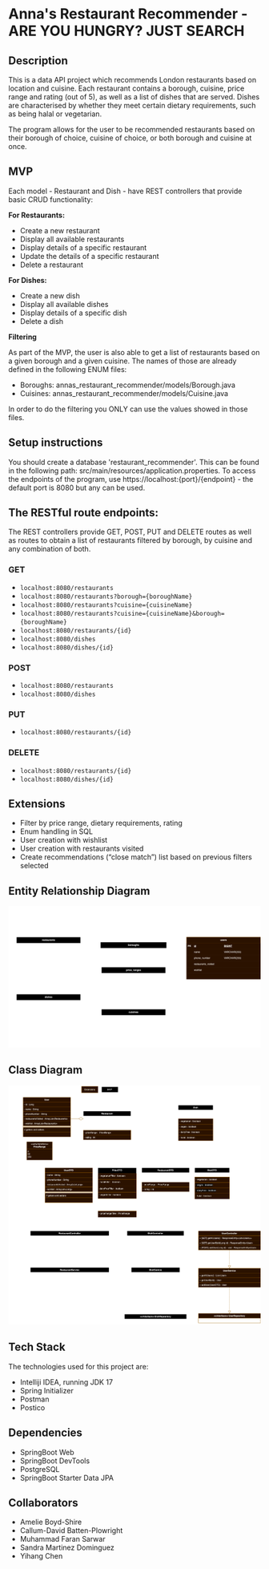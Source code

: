 # Anna's Restaurant Recommender - ARE YOU HUNGRY? JUST SEARCH 
## Description
This is a data API project which recommends London restaurants based on location and cuisine. Each restaurant contains a borough, cuisine, price range and rating (out of 5), as well as a list of dishes that are served. Dishes are characterised by whether they meet certain dietary requirements, such as being halal or vegetarian. 

The program allows for the user to be recommended restaurants based on their borough of choice, cuisine of choice, or both borough and cuisine at once. 

## MVP

Each model - Restaurant and Dish - have REST controllers that provide basic CRUD functionality:

**For Restaurants:**
- Create a new restaurant 
- Display all available restaurants
- Display details of a specific restaurant
- Update the details of a specific restaurant
- Delete a restaurant

**For Dishes:**
- Create a new dish
- Display all available dishes
- Display details of a specific dish
- Delete a dish

**Filtering**

As part of the MVP, the user is also able to get a list of restaurants based on a given borough and a given cuisine. The names of those are already defined in the following ENUM files:

- Boroughs: annas_restaurant_recommender/models/Borough.java
- Cuisines: annas_restaurant_recommender/models/Cuisine.java

In order to do the filtering you ONLY can use the values showed in those files.

## Setup instructions
You should create a database 'restaurant_recommender'. This can be found in the following path: src/main/resources/application.properties. To access the endpoints of the program, use https://localhost:{port}/{endpoint} - the default port is 8080 but any can be used.  

## The RESTful route endpoints:

The REST controllers provide GET, POST, PUT and DELETE routes as well as routes to obtain a list of restaurants filtered by borough, by cuisine and any combination of both.


### GET
- `localhost:8080/restaurants`
- `localhost:8080/restaurants?borough={boroughName}`
- `localhost:8080/restaurants?cuisine={cuisineName}`
- `localhost:8080/restaurants?cuisine={cuisineName}&borough={boroughName}`
- `localhost:8080/restaurants/{id}`
- `localhost:8080/dishes`
- `localhost:8080/dishes/{id}`

### POST
- `localhost:8080/restaurants`
- `localhost:8080/dishes`

### PUT
- `localhost:8080/restaurants/{id}`


### DELETE
- `localhost:8080/restaurants/{id}`
- `localhost:8080/dishes/{id}`

## Extensions
- Filter by price range, dietary requirements, rating
- Enum handling in SQL
- User creation with wishlist
- User creation with restaurants visited
- Create recommendations (“close match”) list based on previous filters selected


## Entity Relationship Diagram
<img src = "./src/main/resources/diagrams/RestaurantRecommendation_ERD.png" alt= "entity relationship diagram"/>

## Class Diagram
<img src ="./src/main/resources/diagrams/RestaurantRecommendation_Class Diagram.png" alt= "class diagram"/>


## Tech Stack

The technologies used for this project are:

- Intelliji IDEA, running JDK 17
- Spring Initializer
- Postman
- Postico

## Dependencies

- SpringBoot Web
- SpringBoot DevTools
- PostgreSQL
- SpringBoot Starter Data JPA


## Collaborators

- Amelie Boyd-Shire
- Callum-David Batten-Plowright
- Muhammad Faran Sarwar
- Sandra Martinez Dominguez
- Yihang Chen
